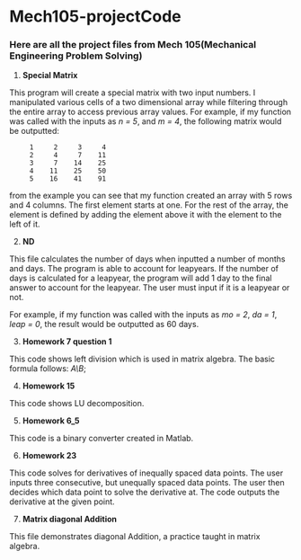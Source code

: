 # Mech105-projectCode


### Here are all the project files from Mech 105(Mechanical Engineering Problem Solving)

1.  **Special Matrix**

This program will create a special matrix with two input numbers. I manipulated various cells of a two dimensional array while filtering through the entire array to access previous array values. For example, if my function was called with the inputs as *n = 5*, and *m = 4*, the following matrix would be outputted:
```
     1     2     3     4
     2     4     7    11
     3     7    14    25
     4    11    25    50
     5    16    41    91
```

from the example you can see that my function created an array with 5 rows and 4 columns. The first element starts at one. For the rest of the array, the element is defined by adding the element above it with the element to the left of it. 
 
 2. **ND** 

<p>This file calculates the number of days when inputted a number of months and days. The program is able to account for leapyears. If the number of days is calculated for a leapyear, the program will add 1 day to the final answer to account for the leapyear. The user must input if it is a leapyear or not.</p>

For example, if my function was called with the inputs as *mo = 2*, *da = 1*, *leap = 0*, the result would be outputted as 60 days.

3. **Homework 7 question 1** 

This code shows left division which is used in matrix algebra. The basic formula follows: *A\B*;

4. **Homework 15**

This code shows LU decomposition.

5. **Homework 6_5**

This code is a binary converter created in Matlab. 

6. **Homework 23**

This code solves for derivatives of inequally spaced data points. The user inputs three consecutive, but unequally spaced data points.
The user then decides which data point to solve the derivative at. The code outputs the derivative at the given point. 

7. **Matrix diagonal Addition**

This file demonstrates diagonal Addition, a practice taught in matrix algebra.





